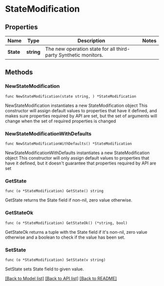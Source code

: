 # StateModification

## Properties

Name | Type | Description | Notes
------------ | ------------- | ------------- | -------------
**State** | **string** | The new operation state for all third-party Synthetic monitors. | 

## Methods

### NewStateModification

`func NewStateModification(state string, ) *StateModification`

NewStateModification instantiates a new StateModification object
This constructor will assign default values to properties that have it defined,
and makes sure properties required by API are set, but the set of arguments
will change when the set of required properties is changed

### NewStateModificationWithDefaults

`func NewStateModificationWithDefaults() *StateModification`

NewStateModificationWithDefaults instantiates a new StateModification object
This constructor will only assign default values to properties that have it defined,
but it doesn't guarantee that properties required by API are set

### GetState

`func (o *StateModification) GetState() string`

GetState returns the State field if non-nil, zero value otherwise.

### GetStateOk

`func (o *StateModification) GetStateOk() (*string, bool)`

GetStateOk returns a tuple with the State field if it's non-nil, zero value otherwise
and a boolean to check if the value has been set.

### SetState

`func (o *StateModification) SetState(v string)`

SetState sets State field to given value.



[[Back to Model list]](../README.md#documentation-for-models) [[Back to API list]](../README.md#documentation-for-api-endpoints) [[Back to README]](../README.md)


